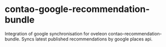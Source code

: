 # contao-google-recommendation-bundle

Integration of google synchronisation for oveleon contao-recommendation-bundle. Syncs latest published recommendations by google places api. 